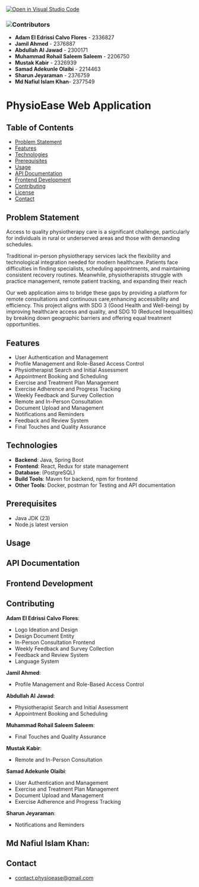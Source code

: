 [![Open in Visual Studio Code](https://classroom.github.com/assets/open-in-vscode-2e0aaae1b6195c2367325f4f02e2d04e9abb55f0b24a779b69b11b9e10269abc.svg)](https://classroom.github.com/online_ide?assignment_repo_id=16846608&assignment_repo_type=AssignmentRepo)

### ![Contributors](https://img.shields.io/badge/Contributors-blue)
- **Adam El Edrissi Calvo Flores** - 2336827
- **Jamil Ahmed** - 2376887
- **Abdullah Al Jawad** - 2300171
- **Muhammad Rohail Saleem Saleem** - 2206750
- **Mustak Kabir** - 2326939
- **Samad Adekunle Olaibi** - 2214463
- **Sharun Jeyaraman** - 2376759
- **Md Nafiul Islam Khan**- 2377549

# PhysioEase Web Application

## Table of Contents
- [Problem Statement](#problem-statement)
- [Features](#features)
- [Technologies](#technologies)
- [Prerequisites](#prerequisites)
- [Usage](#usage)
- [API Documentation](#api-documentation)
- [Frontend Development](#frontend-development)
- [Contributing](#contributing)
- [License](#license)
- [Contact](#contact)

## Problem Statement
Access to quality physiotherapy care is a significant challenge, particularly for individuals in rural or underserved areas and those with demanding schedules.

Traditional in-person physiotherapy services lack the flexibility and technological integration needed for modern healthcare. Patients face difficulties in finding specialists, scheduling appointments, and maintaining consistent recovery routines. 
Meanwhile, physiotherapists struggle with practice management, remote patient tracking, and expanding their reach

Our web application aims to bridge these gaps by providing a platform for remote consultations and continuous care,enhancing accessibility and efficiency. This project aligns with SDG 3 (Good Health and Well-being) by improving healthcare access and quality, and SDG 10 (Reduced Inequalities) by breaking down geographic barriers and offering equal treatment opportunities.

## Features
- User Authentication and Management
- Profile Management and Role-Based Access Control
- Physiotherapist Search and Initial Assessment
- Appointment Booking and Scheduling
- Exercise and Treatment Plan Management
- Exercise Adherence and Progress Tracking
- Weekly Feedback and Survey Collection
- Remote and In-Person Consultation
- Document Upload and Management
- Notifications and Reminders
- Feedback and Review System
- Final Touches and Quality Assurance

## Technologies
- **Backend**: Java, Spring Boot
- **Frontend**: React, Redux for state management
- **Database**: (PostgreSQL)
- **Build Tools**: Maven for backend, npm for frontend
- **Other Tools**: Docker, postman for Testing and  API documentation

## Prerequisites
- Java JDK (23)
- Node.js latest version

## Usage


## API Documentation


## Frontend Development


## Contributing
**Adam El Edrissi Calvo Flores**: 
- Logo Ideation and Design
- Design Document Entity
- In-Person Consultation Frontend
- Weekly Feedback and Survey Collection
- Feedback and Review System
- Language System

**Jamil Ahmed**:
- Profile Management and Role-Based Access Control

**Abdullah Al Jawad**:
- Physiotherapist Search and Initial Assessment
- Appointment Booking and Scheduling

**Muhammad Rohail Saleem Saleem**:
- Final Touches and Quality Assurance

**Mustak Kabir**:
- Remote and In-Person Consultation

**Samad Adekunle Olaibi**:
- User Authentication and Management
- Exercise and Treatment Plan Management
- Document Upload and Management
- Exercise Adherence and Progress Tracking

**Sharun Jeyaraman**:
- Notifications and Reminders

**Md Nafiul Islam Khan**:
- 

## Contact
- contact.physioease@gmail.com